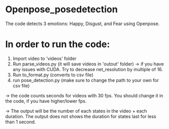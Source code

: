 # Openpose_posedetection
The code detects 3 emotions: Happy, Disgust, and Fear using Openpose.


# In order to run the code:
1. Import video to 'videos' folder
2. Run parse_videos.py (it will save videos in 'outout' folder) 
    -> if you have any issues with CUDA. Try to decrease net_resolution by multiple of 16.
3. Run to_format.py (converts to csv file)
4. run pose_detection.py (make sure to change the path to your own for csv file)

-> the code counts seconds for videos with 30 fps. You should change it in the code, if you have higher/lower fps.

-> The output will be the number of each states in the video + each duration. The output does not shows the duration for states last for less than 1 second.

